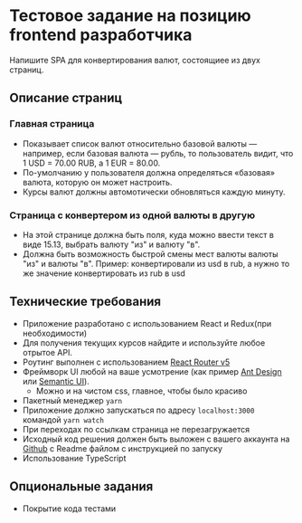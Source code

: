 # Тестовое задание на позицию frontend разработчика

Напишите SPA для конвертирования валют, состоящиее из двух страниц.

## Описание страниц
### Главная страница

- Показывает список валют относительно базовой валюты — например, если базовая валюта — рубль, то пользователь видит, что 1 USD = 70.00 RUB, а 1 EUR = 80.00.
- По-умолчанию у пользователя должна определяться «базовая» валюта, которую он может настроить. 
- Курсы валют должны автомотически обновляться каждую минуту.
 
### Страница с конвертером из одной валюты в другую 


- На этой странице должна быть поля, куда можно ввести текст в виде 15.13, выбрать валюту "из" и валюту "в". 
- Должна быть возможность быстрой смены мест валюты валюты "из" и валюты "в". Пример: конвертировали из usd в rub, а нужно то же значение конвертировать из rub в usd 


## Технические требования

- Приложение разработано с использованием React и Redux(при необходимости)
- Для получения текущих курсов найдите и используйте любое отрытое API.
- Роутинг выполнен с использованием [React Router v5](https://github.com/ReactTraining/react-router/releases/tag/v5.0.0)
- Фреймворк UI любой на ваше усмотрение (как пример [Ant Design](https://ant.design/) или [Semantic UI](https://react.semantic-ui.com/)). 
    - Можно и на чистом css, главное, чтобы было красиво
- Пакетный менеджер `yarn`
- Приложение должно запускаться по адресу `localhost:3000` командой `yarn watch`
- При переходах по ссылкам страница не перезагружается
- Исходный код решения должен быть выложен с вашего аккаунта на [Github](http://github.com/) с Readme файлом с инструкцией по запуску
- Использование TypeScript

## Опциональные задания
- Покрытие кода тестами
